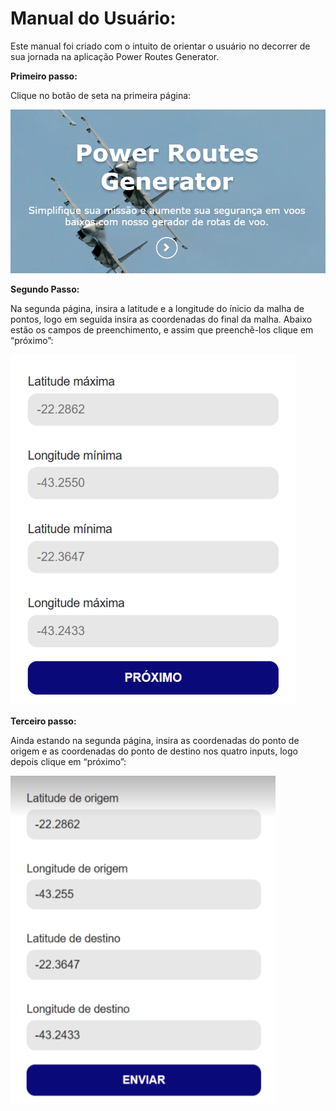 # Manual do Usuário:

Este manual foi criado com o intuito de orientar o usuário no decorrer de sua jornada na aplicação Power Routes Generator.

**Primeiro passo:**

Clique no botão de seta na primeira página:

![Primeira página](../docs/img/primeira-pagina.PNG)

**Segundo Passo:**

Na segunda página, insira a latitude e a longitude do ínicio da malha de pontos, logo em seguida insira as coordenadas do final da malha. Abaixo estão os campos de preenchimento, e assim que preenchê-los clique em “próximo”:

![Segunda Página](../docs/img/malha.png)

**Terceiro passo:**

Ainda estando na segunda página, insira as coordenadas do ponto de origem e as coordenadas do ponto de destino nos quatro inputs, logo depois clique em “próximo”:

![Segunda página](../docs/img/ponto-origem-destino.png)
